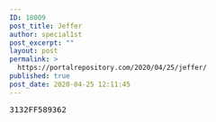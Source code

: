 ```yaml
---
ID: 18009
post_title: Jeffer
author: special1st
post_excerpt: ""
layout: post
permalink: >
  https://portalrepository.com/2020/04/25/jeffer/
published: true
post_date: 2020-04-25 12:11:45
---
```

<pre>3132FF589362</pre>